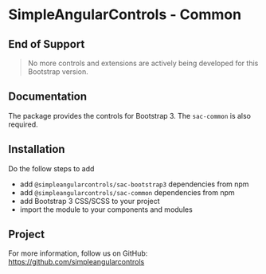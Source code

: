 # SimpleAngularControls - Common

## End of Support

> No more controls and extensions are actively being developed for this Bootstrap version.

## Documentation

The package provides the controls for Bootstrap 3. The `sac-common` is also required.

## Installation

Do the follow steps to add

* add `@simpleangularcontrols/sac-bootstrap3` dependencies from npm
* add `@simpleangularcontrols/sac-common` dependencies from npm
* add Bootstrap 3 CSS/SCSS to your project
* import the module to your components and modules

## Project

For more information, follow us on GitHub: https://github.com/simpleangularcontrols